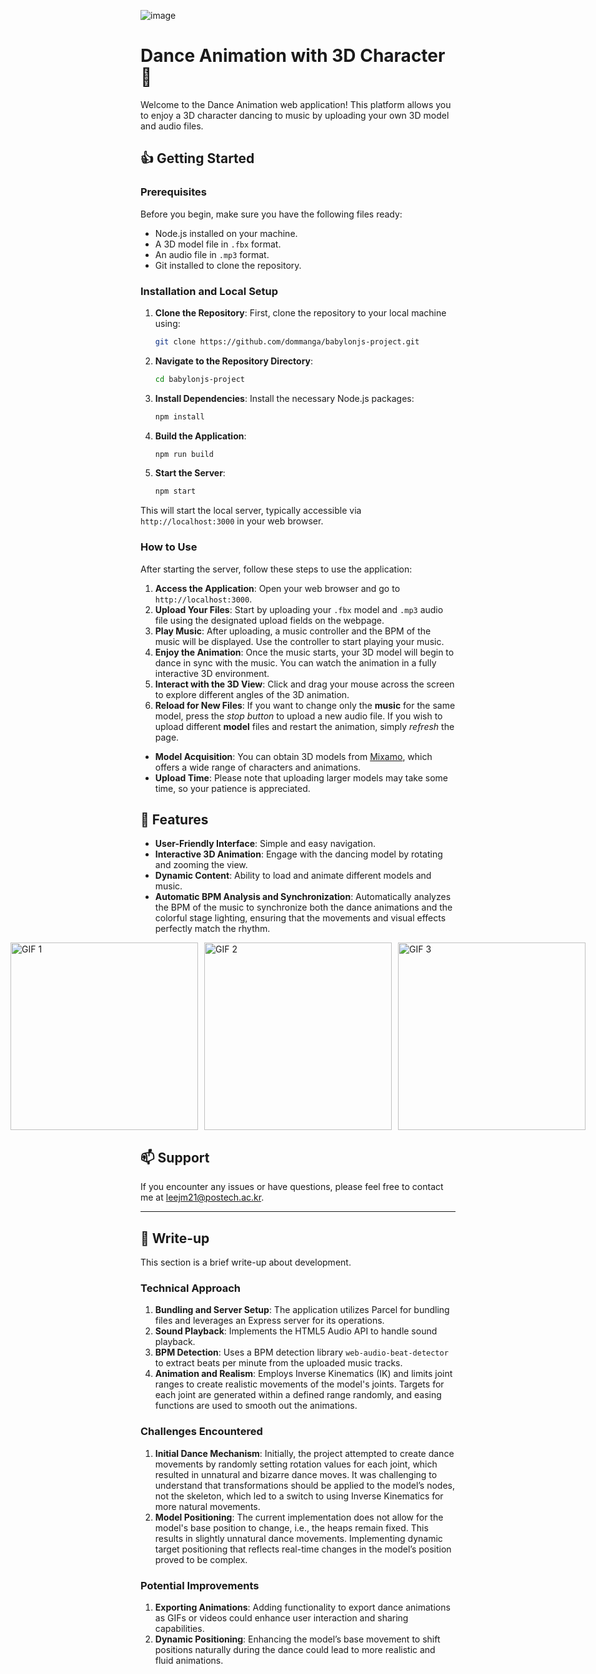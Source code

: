 ![image](https://github.com/dommanga/babylonjs-project/assets/87713631/ea7863f3-6f95-4fb4-9e93-2ae983b67ca9)



# Dance Animation with 3D Character 🎵

Welcome to the Dance Animation web application! This platform allows you to enjoy a 3D character dancing to music by uploading your own 3D model and audio files.

## 👍 Getting Started

### Prerequisites

Before you begin, make sure you have the following files ready:
- Node.js installed on your machine.
- A 3D model file in `.fbx` format.
- An audio file in `.mp3` format.
- Git installed to clone the repository.

### Installation and Local Setup

1. **Clone the Repository**: First, clone the repository to your local machine using:
   ```bash
   git clone https://github.com/dommanga/babylonjs-project.git
2. **Navigate to the Repository Directory**:
   ```bash
   cd babylonjs-project
4. **Install Dependencies**: Install the necessary Node.js packages:
   ```bash
   npm install
6. **Build the Application**:
   ```bash
   npm run build
8. **Start the Server**:
   ```bash
   npm start

This will start the local server, typically accessible via `http://localhost:3000` in your web browser.


### How to Use

After starting the server, follow these steps to use the application:

1. **Access the Application**: Open your web browser and go to `http://localhost:3000`.
2. **Upload Your Files**: Start by uploading your `.fbx` model and `.mp3` audio file using the designated upload fields on the webpage.
3. **Play Music**: After uploading, a music controller and the BPM of the music will be displayed. Use the controller to start playing your music.
4. **Enjoy the Animation**: Once the music starts, your 3D model will begin to dance in sync with the music. You can watch the animation in a fully interactive 3D environment.
5. **Interact with the 3D View**: Click and drag your mouse across the screen to explore different angles of the 3D animation.
6. **Reload for New Files**: If you want to change only the **music** for the same model, press the *stop button* to upload a new audio file. If you wish to upload different **model** files and restart the animation, simply *refresh* the page.

- **Model Acquisition**: You can obtain 3D models from [Mixamo](https://www.mixamo.com/), which offers a wide range of characters and animations.
- **Upload Time**: Please note that uploading larger models may take some time, so your patience is appreciated.

## 🌟 Features

- **User-Friendly Interface**: Simple and easy navigation.
- **Interactive 3D Animation**: Engage with the dancing model by rotating and zooming the view.
- **Dynamic Content**: Ability to load and animate different models and music.
- **Automatic BPM Analysis and Synchronization**: Automatically analyzes the BPM of the music to synchronize both the dance animations and the colorful stage lighting, ensuring that the movements and visual effects perfectly match the rhythm.

<div style="display: flex; justify-content: center; gap: 10px;">
  <img src="https://github.com/dommanga/babylonjs-project/assets/87713631/87639709-82a0-4d98-9c0d-dbd5922fa356" alt="GIF 1" width="300px"/>
  <img src="https://github.com/dommanga/babylonjs-project/assets/87713631/5a050a90-c7b4-4bdf-b640-eb923399d7cc" alt="GIF 2" width="300px"/>
  <img src="https://github.com/dommanga/babylonjs-project/assets/87713631/a3b50fe7-e92c-4fcb-923a-849b426ba055" alt="GIF 3" width="300px" />
</div>

## 📫 Support

If you encounter any issues or have questions, please feel free to contact me at [leejm21@postech.ac.kr](mailto:leejm21@postech.ac.kr).

---

## 📓 Write-up

This section is a brief write-up about development.

### Technical Approach

1. **Bundling and Server Setup**: The application utilizes Parcel for bundling files and leverages an Express server for its operations.
2. **Sound Playback**: Implements the HTML5 Audio API to handle sound playback.
3. **BPM Detection**: Uses a BPM detection library `web-audio-beat-detector` to extract beats per minute from the uploaded music tracks.
4. **Animation and Realism**: Employs Inverse Kinematics (IK) and limits joint ranges to create realistic movements of the model's joints. Targets for each joint are generated within a defined range randomly, and easing functions are used to smooth out the animations.

### Challenges Encountered

1. **Initial Dance Mechanism**: Initially, the project attempted to create dance movements by randomly setting rotation values for each joint, which resulted in unnatural and bizarre dance moves. It was challenging to understand that transformations should be applied to the model’s nodes, not the skeleton, which led to a switch to using Inverse Kinematics for more natural movements.
2. **Model Positioning**: The current implementation does not allow for the model's base position to change, i.e., the heaps remain fixed. This results in slightly unnatural dance movements. Implementing dynamic target positioning that reflects real-time changes in the model’s position proved to be complex.

### Potential Improvements

1. **Exporting Animations**: Adding functionality to export dance animations as GIFs or videos could enhance user interaction and sharing capabilities.
2. **Dynamic Positioning**: Enhancing the model’s base movement to shift positions naturally during the dance could lead to more realistic and fluid animations.

